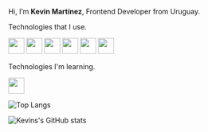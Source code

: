 
  <div>
    <p>Hi, I’m <b>Kevin Martínez</b>, Frontend Developer from Uruguay.</p>
    <div>
      <div>
        <p>Technologies that I use.</p>
        <img style="width: 2rem;" src="https://img.icons8.com/?size=100&id=20909&format=png&color=000000"/>
        <img style="width: 2rem;" src="https://img.icons8.com/?size=100&id=21278&format=png&color=000000"/>
        <img style="width: 2rem;" src="https://img.icons8.com/?size=100&id=108784&format=png&color=000000"/>
        <img style="width: 2rem;" src="https://img.icons8.com/?size=100&id=SrDTEN0d3OPH&format=png&color=000000"/>
        <img style="width: 2rem;" src="https://img.icons8.com/?size=100&id=4PiNHtUJVbLs&format=png&color=000000"/>
        <img style="width: 2rem;" src="https://img.icons8.com/?size=100&id=PndQWK6M1Hjo&format=png&color=000000"/>
      </div>
      <div>
        <p>Technologies I'm learning.</p>
        <img style="width: 2rem;" src="https://img.icons8.com/?size=100&id=asWSSTBrDlTW&format=png&color=000000"/>
      </div>
    </div>
  </div>

![Top Langs](https://github-readme-stats.vercel.app/api/top-langs/?username=kevin-mz&layout=compact&bg_color=001d29&title_color=02b3ff&text_color=ffffff)

![Kevins's GitHub stats](https://github-readme-stats.vercel.app/api?username=kevin-mz&show_icons=true&bg_color=001d29&title_color=02b3ff&text_color=ffffff)
